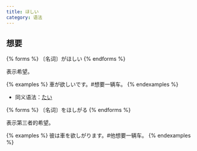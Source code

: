 ```yaml
---
title: ほしい
category: 语法
---
```


## 想要

{% forms %}
〔名词〕がほしい
{% endforms %}

表示希望。

{% examples %}
車が欲しいです。#想要一辆车。
{% endexamples %}

- 同义语法：[たい](../tai)

{% forms %}
〔名词〕をほしがる
{% endforms %}

表示第三者的希望。

{% examples %}
彼は車を欲しがります。#他想要一辆车。
{% endexamples %}
